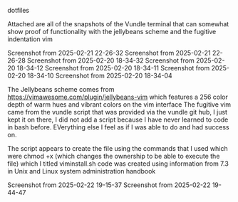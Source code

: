 dotfiles

Attached are all of the snapshots of the Vundle terminal that can somewhat show proof of functionality with the jellybeans scheme and the fugitive indentation vim

Screenshot from 2025-02-21 22-26-32 Screenshot from 2025-02-21 22-26-28 Screenshot from 2025-02-20 18-34-32 Screenshot from 2025-02-20 18-34-12 Screenshot from 2025-02-20 18-34-11 Screenshot from 2025-02-20 18-34-10 Screenshot from 2025-02-20 18-34-04

The Jellybeans scheme comes from https://vimawesome.com/plugin/jellybeans-vim which features a 256 color depth of warm hues and vibrant colors on the vim interface The fugitive vim came from the vundle script that was provided via the vundle git hub, I just kept it on there, I did not add a script because I have never learned to code in bash before. EVerything else I feel as if I was able to do and had success on.

The script appears to create the file using the commands that I used which were chmod +x (which changes the ownership to be able to execute the file) which I titled viminstall.sh code was created using information from 7.3 in Unix and Linux system administration handbook

Screenshot from 2025-02-22 19-15-37 Screenshot from 2025-02-22 19-44-47
